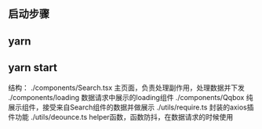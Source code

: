 ## 启动步骤
## yarn 
## yarn start

结构：
./components/Search.tsx  主页面，负责处理副作用，处理数据并下发
./components/loading     数据请求中展示的loading组件
./components/Qqbox       纯展示组件，接受来自Search组件的数据并做展示
./utils/require.ts       封装的axios插件功能
./utils/deounce.ts       helper函数，函数防抖，在数据请求的时候使用
